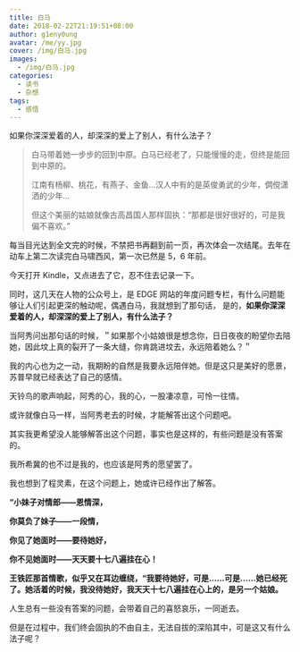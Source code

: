 ```yaml
---
title: 白马
date: 2018-02-22T21:19:51+08:00
author: g1eny0ung
avatar: /me/yy.jpg
cover: /img/白马.jpg
images:
  - /img/白马.jpg
categories:
  - 读书
  - 杂想
tags:
  - 感悟
---
```


如果你深深爱着的人，却深深的爱上了别人，有什么法子？

<!--more-->

> 白马带着她一步步的回到中原。白马已经老了，只能慢慢的走，但终是能回到中原的。
>
> 江南有杨柳、桃花，有燕子、金鱼...汉人中有的是英俊勇武的少年，倜傥潇洒的少年...
>
> 但这个美丽的姑娘就像古高昌国人那样固执：“那都是很好很好的，可是我偏不喜欢。”

每当目光达到全文完的时候，不禁把书再翻到前一页，再次体会一次结尾。去年在动车上第二次读完白马啸西风，第一次已然是 5，6 年前。

今天打开 Kindle，又点进去了它，忍不住去记录一下。

同时，这几天在人物的公众号上，是 EDGE 网站的年度问题专栏，有什么问题能够让人们引起更深的触动呢，偶遇白马，我就想到了那句话，
是的，**如果你深深爱着的人，却深深的爱上了别人，有什么法子？**

当阿秀问出那句话的时候，＂如果那个小姑娘很是想念你，日日夜夜的盼望你去陪她，因此坟上真的裂开了一条大缝，你肯跳进坟去，永远陪着她么？＂

我的内心也为之一动，我期盼的自然是我要永远陪伴她。但是这只是美好的愿景，苏普早就已经表达了自己的感情。

天铃鸟的歌声响起，阿秀的心，我的心，一股凄凉意，可怜一往情。

或许就像白马一样，当阿秀老去的时候，才能解答出这个问题吧。

其实我更希望没人能够解答出这个问题，事实也是这样的，有些问题是没有答案的。

我所希冀的也不过是我的，也应该是阿秀的愿望罢了。

我也想到了程灵素，在这个问题上，她或许已经作出了解答。

**“小妹子对情郎——恩情深，**

**你莫负了妹子——一段情，**

**你见了她面时——要待她好，**

**你不见她面时——天天要十七八遍挂在心！**

**王铁匠那首情歌，似乎又在耳边缠绕，“我要待她好，可是……可是……她已经死了。她活着的时候，我没待她好，我天天十七八遍挂在心上的，是另一个姑娘。**

人生总有一些没有答案的问题，会带着自己的喜怒哀乐，一同逝去。

但是在过程中，我们终会固执的不由自主，无法自拔的深陷其中，可是这又有什么法子呢？
